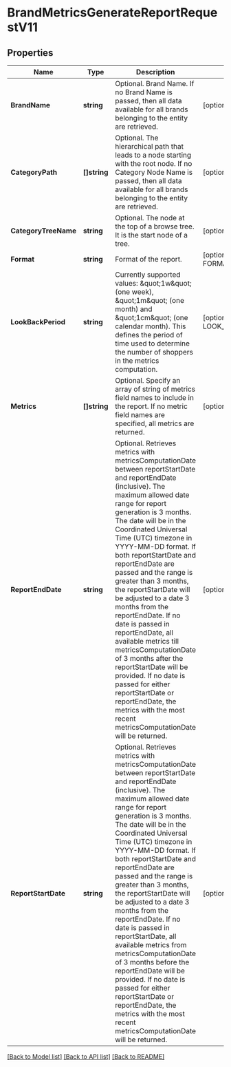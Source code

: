 # BrandMetricsGenerateReportRequestV11

## Properties
Name | Type | Description | Notes
------------ | ------------- | ------------- | -------------
**BrandName** | **string** | Optional. Brand Name. If no Brand Name is passed, then all data available for all brands belonging to the entity are retrieved. | [optional] [default to null]
**CategoryPath** | **[]string** | Optional. The hierarchical path that leads to a node starting with the root node. If no Category Node Name is passed, then all data available for all brands belonging to the entity are retrieved. | [optional] [default to null]
**CategoryTreeName** | **string** | Optional. The node at the top of a browse tree. It is the start node of a tree. | [optional] [default to null]
**Format** | **string** | Format of the report. | [optional] [default to FORMAT.JSON]
**LookBackPeriod** | **string** | Currently supported values: \&quot;1w\&quot; (one week), \&quot;1m\&quot; (one month) and  \&quot;1cm\&quot; (one calendar month). This defines the period of time used to determine the number of shoppers in the metrics computation. | [optional] [default to LOOK_BACK_PERIOD.1W_]
**Metrics** | **[]string** | Optional. Specify an array of string of metrics field names to include in the report. If no metric field names are specified, all metrics are returned. | [optional] [default to null]
**ReportEndDate** | **string** | Optional. Retrieves metrics with metricsComputationDate between reportStartDate and reportEndDate (inclusive). The maximum allowed date range for report generation is 3 months. The date will be in the Coordinated Universal Time (UTC) timezone in YYYY-MM-DD format. If both reportStartDate and reportEndDate are passed and the range is greater than 3 months, the reportStartDate will be adjusted to a date 3 months from the reportEndDate. If no date is passed in reportEndDate, all available metrics till metricsComputationDate of 3 months after the reportStartDate will be provided. If no date is passed for either reportStartDate or reportEndDate, the metrics with the most recent metricsComputationDate will be returned. | [optional] [default to null]
**ReportStartDate** | **string** | Optional. Retrieves metrics with metricsComputationDate between reportStartDate and reportEndDate (inclusive). The maximum allowed date range for report generation is 3 months. The date will be in the Coordinated Universal Time (UTC) timezone in YYYY-MM-DD format. If both reportStartDate and reportEndDate are passed and the range is greater than 3 months, the reportStartDate will be adjusted to a date 3 months from the reportEndDate. If no date is passed in reportStartDate, all available metrics from metricsComputationDate of 3 months before the reportEndDate will be provided. If no date is passed for either reportStartDate or reportEndDate, the metrics with the most recent metricsComputationDate will be returned. | [optional] [default to null]

[[Back to Model list]](../README.md#documentation-for-models) [[Back to API list]](../README.md#documentation-for-api-endpoints) [[Back to README]](../README.md)

